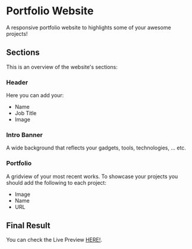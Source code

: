 # Portfolio Website
A responsive portfolio website to highlights some of your awesome projects!

## Sections
This is an overview of the website's sections:

### Header
Here you can add your:
- Name
- Job Title
- Image

### Intro Banner
A wide background that reflects your gadgets, tools, technologies, ... etc.

### Portfolio
A gridview of your most recent works. To showcase your projects you should add the following to each project:
- Image
- Name
- URL

## Final Result
You can check the Live Preview [HERE!](https://elharony.github.io/FEND-Portfolio-Website/).
